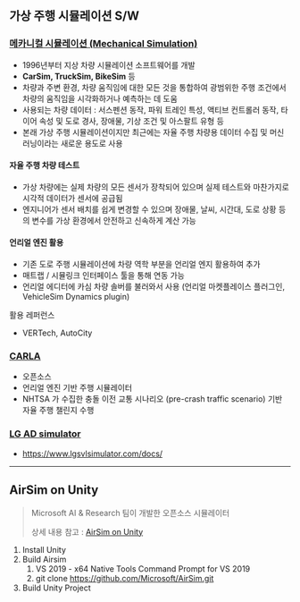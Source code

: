 ## 가상 주행 시뮬레이션 S/W



### [메카니컬 시뮬레이션 (Mechanical Simulation)](https://www.carsim.com/)

- 1996년부터 지상 차량 시뮬레이션 소프트웨어를 개발
- **CarSim, TruckSim, BikeSim** 등
- 차량과 주변 환경, 차량 움직임에 대한 모든 것을 통합하여 광범위한 주행 조건에서 차량의 움직임을 시각화하거나 예측하는 데 도움
- 사용되는 차량 데이터 : 서스펜션 동작, 파워 트레인 특성, 액티브 컨트롤러 동작, 타이어 속성 및 도로 경사, 장애물, 기상 조건 및 아스팔트 유형 등
- 본래 가상 주행 시뮬레이션이지만 최근에는 자율 주행 차량용 데이터 수집 및 머신 러닝이라는 새로운 용도로 사용



#### 자율 주행 차량 테스트

- 가상 차량에는 실제 차량의 모든 센서가 장착되어 있으며 실제 테스트와 마찬가지로 시각적 데이터가 센서에 공급됨
- 엔지니어가 센서 배치를 쉽게 변경할 수 있으며 장애물, 날씨, 시간대, 도로 상황 등의 변수를 가상 환경에서 안전하고 신속하게 계산 가능



#### 언리얼 엔진 활용

- 기존 도로 주행 시뮬레이션에 차량 역학 부분을 언리얼 엔지 활용하여 추가
- 매트랩 / 시뮬링크 인터페이스 툴을 통해 연동 가능
- 언리얼 에디터에 카심 차량 솔버를 불러와서 사용 (언리얼 마켓플레이스 플러그인, VehicleSim Dynamics plugin)



활용 레퍼런스

- VERTech, AutoCity



### [CARLA](http://carla.org/)

- 오픈소스
- 언리얼 엔진 기반 주행 시뮬레이터
- NHTSA 가 수집한 충돌 이전 교통 시나리오 (pre-crash traffic scenario) 기반 자율 주행 챌린지 수행





### [LG AD simulator](https://www.lgsvlsimulator.com/)

- https://www.lgsvlsimulator.com/docs/


---

## AirSim on Unity

> Microsoft AI & Research 팀이 개발한 오픈소스 시뮬레이터
>
> 상세 내용 참고 : [AirSim on Unity](github.com/microsoft/AirSim/blob/master/docs/Unity.md)



1. Install Unity
2. Build Airsim
   1. VS 2019 - x64 Native Tools Command Prompt for VS 2019
   2. git clone https://github.com/Microsoft/AirSim.git
3. Build Unity Project






